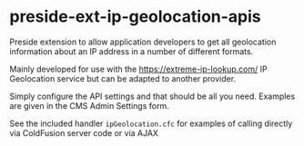 # preside-ext-ip-geolocation-apis
Preside extension to allow application developers to get all geolocation information about an IP address in a number of different formats.

Mainly developed for use with the https://extreme-ip-lookup.com/ IP Geolocation service but can be adapted to another provider.

Simply configure the API settings and that should be all you need.  Examples are given in the CMS Admin Settings form.

See the included handler `ipGeolocation.cfc` for examples of calling directly via ColdFusion server code or via AJAX